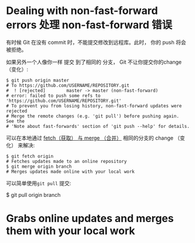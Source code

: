 Dealing with non-fast-forward errors 处理 non-fast-forward 错误
===========

有时候 Git 在没有 commit 时，不能提交修改到远程库。此时， 你的 push  将会被拒绝。

如果另外一个人像你一样 提交 到了相同的 分支， Git 不让你提交你的change （变化）:

	$ git push origin master
	# To https://github.com/USERNAME/REPOSITORY.git
	#  ! [rejected]        master -> master (non-fast-forward)
	# error: failed to push some refs to 'https://github.com/USERNAME/REPOSITORY.git'
	# To prevent you from losing history, non-fast-forward updates were rejected
	# Merge the remote changes (e.g. 'git pull') before pushing again.  See the
	# 'Note about fast-forwards' section of 'git push --help' for details.

可以在本地通过  [fetch（获取） 与 merge （合并）](https://github.com/waylau/github-help/blob/master/Fetching%20a%20remote%20%E8%8E%B7%E5%8F%96%E8%BF%9C%E7%A8%8B%E5%BA%93.md)  相同的分支的  change （变化） 来解决:

	$ git fetch origin
	# Fetches updates made to an online repository
	$ git merge origin branch
	# Merges updates made online with your local work

可以简单使用`git pull` 提交:

$ git pull origin branch
# Grabs online updates and merges them with your local work
